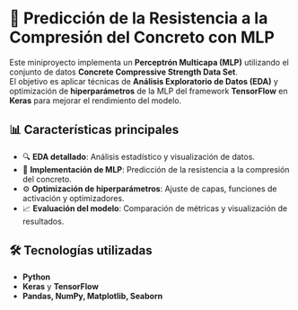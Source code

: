 # 📌 Predicción de la Resistencia a la Compresión del Concreto con MLP  

Este miniproyecto implementa un **Perceptrón Multicapa (MLP)** utilizando el conjunto de datos **Concrete Compressive Strength Data Set**.  
El objetivo es aplicar técnicas de **Análisis Exploratorio de Datos (EDA)** y optimización de **hiperparámetros** de la MLP del framework **TensorFlow** en **Keras** para mejorar el rendimiento del modelo.  

## 📊 Características principales  
- 🔍 **EDA detallado**: Análisis estadístico y visualización de datos.  
- 🧠 **Implementación de MLP**: Predicción de la resistencia a la compresión del concreto.  
- ⚙️ **Optimización de hiperparámetros**: Ajuste de capas, funciones de activación y optimizadores.  
- 📈 **Evaluación del modelo**: Comparación de métricas y visualización de resultados.  

## 🛠 Tecnologías utilizadas  
- **Python**  
- **Keras** y **TensorFlow**  
- **Pandas, NumPy, Matplotlib, Seaborn**  
